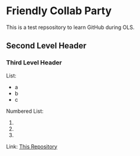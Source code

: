# Friendly Collab Party

This is a test repsository to learn GitHub during OLS. 

## Second Level Header

### Third Level Header

List:
* a
* b
* c

Numbered List: 

1. 
1.
1.

Link:
[This Repository](https://github.com/GeorgiaHCA/friendly-collab-party/edit/master/README.md)

